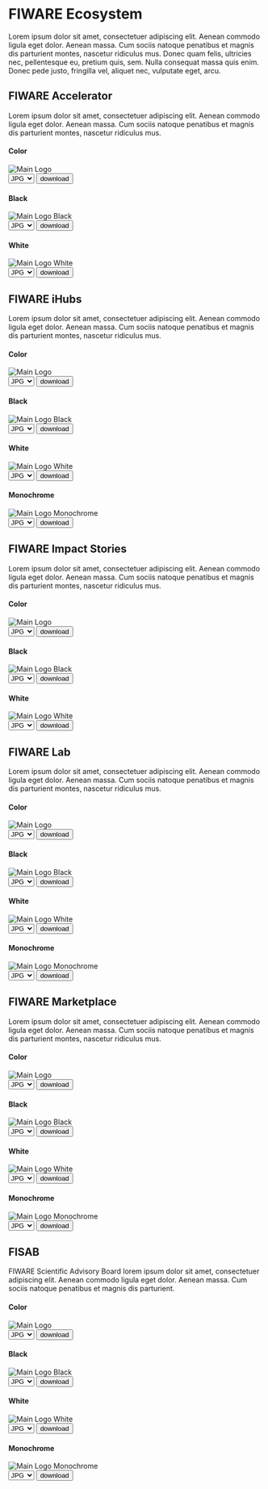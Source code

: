 # FIWARE Ecosystem

Lorem ipsum dolor sit amet, consectetuer adipiscing elit. Aenean commodo ligula eget dolor. Aenean massa. Cum sociis natoque penatibus et magnis dis parturient montes, nascetur ridiculus mus. Donec quam felis, ultricies nec, pellentesque eu, pretium quis, sem. Nulla consequat massa quis enim. Donec pede justo, fringilla vel, aliquet nec, vulputate eget, arcu.

## FIWARE Accelerator

Lorem ipsum dolor sit amet, consectetuer adipiscing elit. Aenean commodo ligula eget dolor. Aenean massa. Cum sociis natoque penatibus et magnis dis parturient montes, nascetur ridiculus mus.

<div class="main-container">
    <h4>Color</h4>
    <div class="logo-container"><img src="./img/logo/ecosystem/accelerator/logo-fiware-accelerator.svg" alt="Main Logo" onContextMenu="return false;"></div>
    <div class="dwl-container">
        <form onsubmit="this.action = document.getElementById('filename').value">
            <select id="filename">
                <option value="#">JPG</option>
                <option value="#">PNG</option>
                <option value="#">SVG</option>
                <option value="#">EPS</option>
            </select>
                <input type="submit" value="download" class="material-symbols-outlined dwl" />
        </form>
    </div>
</div>
<div class="grid">
    <div class="col-2">
        <h4>Black</h4>
        <img class="logo-container" src="./img/logo/ecosystem/accelerator/logo-fiware-accelerator-black.svg" alt="Main Logo Black" onContextMenu="return false;">
        <div class="dwl-container">
            <form onsubmit="this.action = document.getElementById('filename').value">
                <select id="filename">
                    <option value="#">JPG</option>
                    <option value="#">PNG</option>
                    <option value="#">SVG</option>
                    <option value="#">EPS</option>
                </select>
                    <input type="submit" value="download" class="material-symbols-outlined dwl" />
            </form>
        </div>
    </div>
    <div class="col-2">
        <h4>White</h4>
        <img class="logo-container negative" src="./img/logo/ecosystem/accelerator/logo-fiware-accelerator-white.svg" alt="Main Logo White" onContextMenu="return false;">
        <div class="dwl-container">
            <form onsubmit="this.action = document.getElementById('filename').value">
                <select id="filename">
                    <option value="#">JPG</option>
                    <option value="#">PNG</option>
                    <option value="#">SVG</option>
                    <option value="#">EPS</option>
                </select>
                    <input type="submit" value="download" class="material-symbols-outlined dwl" />
            </form>
        </div>
    </div>
</div>

<!-- <div class="logo-usage-container"> -->

## FIWARE iHubs

Lorem ipsum dolor sit amet, consectetuer adipiscing elit. Aenean commodo ligula eget dolor. Aenean massa. Cum sociis natoque penatibus et magnis dis parturient montes, nascetur ridiculus mus.

<div class="main-container">
    <h4>Color</h4>
    <div class="logo-container"><img src="./img/logo/ecosystem/ihubs/logo-fiware-ihubs.svg" alt="Main Logo" onContextMenu="return false;"></div>
    <div class="dwl-container">
        <form onsubmit="this.action = document.getElementById('filename').value">
            <select id="filename">
                <option value="#">JPG</option>
                <option value="#">PNG</option>
                <option value="#">SVG</option>
                <option value="#">EPS</option>
            </select>
                <input type="submit" value="download" class="material-symbols-outlined dwl" />
        </form>
    </div>
</div>
<div class="grid">
    <div class="col-3">
        <h4>Black</h4>
        <img class="logo-container" src="./img/logo/ecosystem/ihubs/logo-fiware-ihubs-black.svg" alt="Main Logo Black" onContextMenu="return false;">
        <div class="dwl-container">
            <form onsubmit="this.action = document.getElementById('filename').value">
                <select id="filename">
                    <option value="#">JPG</option>
                    <option value="#">PNG</option>
                    <option value="#">SVG</option>
                    <option value="#">EPS</option>
                </select>
                    <input type="submit" value="download" class="material-symbols-outlined dwl" />
            </form>
        </div>
    </div>
    <div class="col-3">
        <h4>White</h4>
        <img class="logo-container negative" src="./img/logo/ecosystem/ihubs/logo-fiware-ihubs-white.svg" alt="Main Logo White" onContextMenu="return false;">
        <div class="dwl-container">
            <form onsubmit="this.action = document.getElementById('filename').value">
                <select id="filename">
                    <option value="#">JPG</option>
                    <option value="#">PNG</option>
                    <option value="#">SVG</option>
                    <option value="#">EPS</option>
                </select>
                    <input type="submit" value="download" class="material-symbols-outlined dwl" />
            </form>
        </div>
    </div>
    <div class="col-3">
        <h4>Monochrome</h4>
        <img class="logo-container" src="./img/logo/ecosystem/ihubs/logo-fiware-ihubs-blue.svg" alt="Main Logo Monochrome" onContextMenu="return false;">
        <div class="dwl-container">
            <form onsubmit="this.action = document.getElementById('filename').value">
                <select id="filename">
                    <option value="#">JPG</option>
                    <option value="#">PNG</option>
                    <option value="#">SVG</option>
                    <option value="#">EPS</option>
                </select>
                    <input type="submit" value="download" class="material-symbols-outlined dwl" />
            </form>
        </div>
    </div>
</div>

<!-- <div class="logo-usage-container">
    <div class="logo-usage">Logo Usage</div>
    <div class="container">
        <div class="col-2">
            <h3>Clear Space</h3>
            <img class="logo-container no-attributes" src="./img/logo/ecosystem/ihubs/usage/logo-fiware-clear-zone.svg" alt="Main Logo Black" onContextMenu="return false;">
            <p>All versions of our logo have exclusion zones around them to help them stand out. The exclusion zone is equal to the height of letter A.</p>
        </div>
        <div class="col-2">
            <h3>Minimum Sizes</h3>
            <div class="grid wrap">
                <div class="grid-item">
                    <h4>Digital</h4>
                    <img id="logo-fiware-min-width" class="logo-container no-attributes" src="./img/logo/ecosystem/ihubs/logo-fiware-black.svg" alt="Main Logo Black" onContextMenu="return false;">
                    <p>75px</p>
                </div>
                <div class="grid-item">
                    <h4>Print</h4>
                    <img id="logo-fiware-min-width" class="logo-container no-attributes" src="./img/logo/ecosystem/ihubs/logo-fiware-black.svg" alt="Main Logo Black" onContextMenu="return false;">
                    <p>20mm</p>
                </div>
            </div>
        </div>
    </div>
    <h3>Dont’s</h3>
    <div class="grid wrap">
        <div class="col-4">
            <h4>01</h4>
            <img class="logo-container dont-01" src="./img/logo/ecosystem/ihubs/usage/logo-fiware-dont-1.svg" alt="Main Logo Black" onContextMenu="return false;">
            <p>Don't use the white version on any other colour unless the primary and secondary.</p>
        </div>
        <div class="col-4">
            <h4>02</h4>
            <img class="logo-container" src="./img/logo/ecosystem/ihubs/usage/logo-fiware-dont-2.svg" alt="Main Logo White" onContextMenu="return false;">
            <p>Don’t recolour the logo in any way, unless the primary colour.</p>
        </div>
        <div class="col-4">
            <h4>03</h4>
            <img class="logo-container" src="./img/logo/ecosystem/ihubs/usage/logo-fiware-dont-3.svg" alt="Main Logo Monochrome" onContextMenu="return false;">
            <p>Don’t recreate, add effects or change the colours of our logos. Don’t tilt or angle the logo in any way.</p>
        </div>
        <div class="col-4">
            <h4>04</h4>
            <img class="logo-container" src="./img/logo/ecosystem/ihubs/usage/logo-fiware-dont-4.svg" alt="Main Logo Monochrome" onContextMenu="return false;">
            <p>Don’t stack the logo, or reconfigure it in any way.</p>
        </div>
    </div>
</div> -->

## FIWARE Impact Stories

Lorem ipsum dolor sit amet, consectetuer adipiscing elit. Aenean commodo ligula eget dolor. Aenean massa. Cum sociis natoque penatibus et magnis dis parturient montes, nascetur ridiculus mus.

<div class="main-container">
    <h4>Color</h4>
    <div class="logo-container padding-s"><img src="./img/logo/ecosystem/impact-stories/logo-fiware-impact-stories.svg" alt="Main Logo" onContextMenu="return false;"></div>
    <div class="dwl-container">
        <form onsubmit="this.action = document.getElementById('filename').value">
            <select id="filename">
                <option value="#">JPG</option>
                <option value="#">PNG</option>
                <option value="#">SVG</option>
                <option value="#">EPS</option>
            </select>
                <input type="submit" value="download" class="material-symbols-outlined dwl" />
        </form>
    </div>
</div>
<div class="grid">
    <div class="col-3">
        <h4>Black</h4>
        <img class="logo-container square" src="./img/logo/ecosystem/impact-stories/logo-fiware-impact-stories-black.svg" alt="Main Logo Black" onContextMenu="return false;">
        <div class="dwl-container">
            <form onsubmit="this.action = document.getElementById('filename').value">
                <select id="filename">
                    <option value="#">JPG</option>
                    <option value="#">PNG</option>
                    <option value="#">SVG</option>
                    <option value="#">EPS</option>
                </select>
                    <input type="submit" value="download" class="material-symbols-outlined dwl" />
            </form>
        </div>
    </div>
    <div class="col-3">
        <h4>White</h4>
        <img class="logo-container negative square" src="./img/logo/ecosystem/impact-stories/logo-fiware-impact-stories-white.svg" alt="Main Logo White" onContextMenu="return false;">
        <div class="dwl-container">
            <form onsubmit="this.action = document.getElementById('filename').value">
                <select id="filename">
                    <option value="#">JPG</option>
                    <option value="#">PNG</option>
                    <option value="#">SVG</option>
                    <option value="#">EPS</option>
                </select>
                    <input type="submit" value="download" class="material-symbols-outlined dwl" />
            </form>
        </div>
    </div>
</div>

<!-- <div class="logo-usage-container"> -->

## FIWARE Lab

Lorem ipsum dolor sit amet, consectetuer adipiscing elit. Aenean commodo ligula eget dolor. Aenean massa. Cum sociis natoque penatibus et magnis dis parturient montes, nascetur ridiculus mus.

<div class="main-container">
    <h4>Color</h4>
    <div class="logo-container"><img src="./img/logo/ecosystem/fiware-lab/logo-fiware-lab.svg" alt="Main Logo" onContextMenu="return false;"></div>
    <div class="dwl-container">
        <form onsubmit="this.action = document.getElementById('filename').value">
            <select id="filename">
                <option value="#">JPG</option>
                <option value="#">PNG</option>
                <option value="#">SVG</option>
                <option value="#">EPS</option>
            </select>
                <input type="submit" value="download" class="material-symbols-outlined dwl" />
        </form>
    </div>
</div>
<div class="grid">
    <div class="col-3">
        <h4>Black</h4>
        <img class="logo-container" src="./img/logo/ecosystem/fiware-lab/logo-fiware-lab-black.svg" alt="Main Logo Black" onContextMenu="return false;">
        <div class="dwl-container">
            <form onsubmit="this.action = document.getElementById('filename').value">
                <select id="filename">
                    <option value="#">JPG</option>
                    <option value="#">PNG</option>
                    <option value="#">SVG</option>
                    <option value="#">EPS</option>
                </select>
                    <input type="submit" value="download" class="material-symbols-outlined dwl" />
            </form>
        </div>
    </div>
    <div class="col-3">
        <h4>White</h4>
        <img class="logo-container negative" src="./img/logo/ecosystem/fiware-lab/logo-fiware-lab-white.svg" alt="Main Logo White" onContextMenu="return false;">
        <div class="dwl-container">
            <form onsubmit="this.action = document.getElementById('filename').value">
                <select id="filename">
                    <option value="#">JPG</option>
                    <option value="#">PNG</option>
                    <option value="#">SVG</option>
                    <option value="#">EPS</option>
                </select>
                    <input type="submit" value="download" class="material-symbols-outlined dwl" />
            </form>
        </div>
    </div>
    <div class="col-3">
        <h4>Monochrome</h4>
        <img class="logo-container" src="./img/logo/ecosystem/fiware-lab/logo-fiware-lab-blue.svg" alt="Main Logo Monochrome" onContextMenu="return false;">
        <div class="dwl-container">
            <form onsubmit="this.action = document.getElementById('filename').value">
                <select id="filename">
                    <option value="#">JPG</option>
                    <option value="#">PNG</option>
                    <option value="#">SVG</option>
                    <option value="#">EPS</option>
                </select>
                    <input type="submit" value="download" class="material-symbols-outlined dwl" />
            </form>
        </div>
    </div>
</div>

<!-- <div class="logo-usage-container">
    <div class="logo-usage">Logo Usage</div>
    <div class="container">
        <div class="col-2">
            <h3>Clear Space</h3>
            <img class="logo-container no-attributes" src="./img/logo/ecosystem/ihubs/usage/logo-fiware-clear-zone.svg" alt="Main Logo Black" onContextMenu="return false;">
            <p>All versions of our logo have exclusion zones around them to help them stand out. The exclusion zone is equal to the height of letter A.</p>
        </div>
        <div class="col-2">
            <h3>Minimum Sizes</h3>
            <div class="grid wrap">
                <div class="grid-item">
                    <h4>Digital</h4>
                    <img id="logo-fiware-min-width" class="logo-container no-attributes" src="./img/logo/ecosystem/ihubs/logo-fiware-black.svg" alt="Main Logo Black" onContextMenu="return false;">
                    <p>75px</p>
                </div>
                <div class="grid-item">
                    <h4>Print</h4>
                    <img id="logo-fiware-min-width" class="logo-container no-attributes" src="./img/logo/ecosystem/ihubs/logo-fiware-black.svg" alt="Main Logo Black" onContextMenu="return false;">
                    <p>20mm</p>
                </div>
            </div>
        </div>
    </div>
    <h3>Dont’s</h3>
    <div class="grid wrap">
        <div class="col-4">
            <h4>01</h4>
            <img class="logo-container dont-01" src="./img/logo/ecosystem/ihubs/usage/logo-fiware-dont-1.svg" alt="Main Logo Black" onContextMenu="return false;">
            <p>Don't use the white version on any other colour unless the primary and secondary.</p>
        </div>
        <div class="col-4">
            <h4>02</h4>
            <img class="logo-container" src="./img/logo/ecosystem/ihubs/usage/logo-fiware-dont-2.svg" alt="Main Logo White" onContextMenu="return false;">
            <p>Don’t recolour the logo in any way, unless the primary colour.</p>
        </div>
        <div class="col-4">
            <h4>03</h4>
            <img class="logo-container" src="./img/logo/ecosystem/ihubs/usage/logo-fiware-dont-3.svg" alt="Main Logo Monochrome" onContextMenu="return false;">
            <p>Don’t recreate, add effects or change the colours of our logos. Don’t tilt or angle the logo in any way.</p>
        </div>
        <div class="col-4">
            <h4>04</h4>
            <img class="logo-container" src="./img/logo/ecosystem/ihubs/usage/logo-fiware-dont-4.svg" alt="Main Logo Monochrome" onContextMenu="return false;">
            <p>Don’t stack the logo, or reconfigure it in any way.</p>
        </div>
    </div>
</div> -->

## FIWARE Marketplace

Lorem ipsum dolor sit amet, consectetuer adipiscing elit. Aenean commodo ligula eget dolor. Aenean massa. Cum sociis natoque penatibus et magnis dis parturient montes, nascetur ridiculus mus.

<div class="main-container">
    <h4>Color</h4>
    <div class="logo-container"><img src="./img/logo/ecosystem/marketplace/logo-fiware-marketplace.svg" alt="Main Logo" onContextMenu="return false;"></div>
    <div class="dwl-container">
        <form onsubmit="this.action = document.getElementById('filename').value">
            <select id="filename">
                <option value="#">JPG</option>
                <option value="#">PNG</option>
                <option value="#">SVG</option>
                <option value="#">EPS</option>
            </select>
                <input type="submit" value="download" class="material-symbols-outlined dwl" />
        </form>
    </div>
</div>
<div class="grid">
    <div class="col-3">
        <h4>Black</h4>
        <img class="logo-container padding-s" src="./img/logo/ecosystem/marketplace/logo-fiware-marketplace-black.svg" alt="Main Logo Black" onContextMenu="return false;">
        <div class="dwl-container">
            <form onsubmit="this.action = document.getElementById('filename').value">
                <select id="filename">
                    <option value="#">JPG</option>
                    <option value="#">PNG</option>
                    <option value="#">SVG</option>
                    <option value="#">EPS</option>
                </select>
                    <input type="submit" value="download" class="material-symbols-outlined dwl" />
            </form>
        </div>
    </div>
    <div class="col-3">
        <h4>White</h4>
        <img class="logo-container negative padding-s" src="./img/logo/ecosystem/marketplace/logo-fiware-marketplace-white.svg" alt="Main Logo White" onContextMenu="return false;">
        <div class="dwl-container">
            <form onsubmit="this.action = document.getElementById('filename').value">
                <select id="filename">
                    <option value="#">JPG</option>
                    <option value="#">PNG</option>
                    <option value="#">SVG</option>
                    <option value="#">EPS</option>
                </select>
                    <input type="submit" value="download" class="material-symbols-outlined dwl" />
            </form>
        </div>
    </div>
    <div class="col-3">
        <h4>Monochrome</h4>
        <img class="logo-container padding-s" src="./img/logo/ecosystem/marketplace/logo-fiware-marketplace-blue.svg" alt="Main Logo Monochrome" onContextMenu="return false;">
        <div class="dwl-container">
            <form onsubmit="this.action = document.getElementById('filename').value">
                <select id="filename">
                    <option value="#">JPG</option>
                    <option value="#">PNG</option>
                    <option value="#">SVG</option>
                    <option value="#">EPS</option>
                </select>
                    <input type="submit" value="download" class="material-symbols-outlined dwl" />
            </form>
        </div>
    </div>
</div>

<!-- <div class="logo-usage-container">
    <div class="logo-usage">Logo Usage</div>
    <div class="container">
        <div class="col-2">
            <h3>Clear Space</h3>
            <img class="logo-container no-attributes" src="./img/logo/ecosystem/ihubs/usage/logo-fiware-clear-zone.svg" alt="Main Logo Black" onContextMenu="return false;">
            <p>All versions of our logo have exclusion zones around them to help them stand out. The exclusion zone is equal to the height of letter A.</p>
        </div>
        <div class="col-2">
            <h3>Minimum Sizes</h3>
            <div class="grid wrap">
                <div class="grid-item">
                    <h4>Digital</h4>
                    <img id="logo-fiware-min-width" class="logo-container no-attributes" src="./img/logo/ecosystem/ihubs/logo-fiware-black.svg" alt="Main Logo Black" onContextMenu="return false;">
                    <p>75px</p>
                </div>
                <div class="grid-item">
                    <h4>Print</h4>
                    <img id="logo-fiware-min-width" class="logo-container no-attributes" src="./img/logo/ecosystem/ihubs/logo-fiware-black.svg" alt="Main Logo Black" onContextMenu="return false;">
                    <p>20mm</p>
                </div>
            </div>
        </div>
    </div>
    <h3>Dont’s</h3>
    <div class="grid wrap">
        <div class="col-4">
            <h4>01</h4>
            <img class="logo-container dont-01" src="./img/logo/ecosystem/ihubs/usage/logo-fiware-dont-1.svg" alt="Main Logo Black" onContextMenu="return false;">
            <p>Don't use the white version on any other colour unless the primary and secondary.</p>
        </div>
        <div class="col-4">
            <h4>02</h4>
            <img class="logo-container" src="./img/logo/ecosystem/ihubs/usage/logo-fiware-dont-2.svg" alt="Main Logo White" onContextMenu="return false;">
            <p>Don’t recolour the logo in any way, unless the primary colour.</p>
        </div>
        <div class="col-4">
            <h4>03</h4>
            <img class="logo-container" src="./img/logo/ecosystem/ihubs/usage/logo-fiware-dont-3.svg" alt="Main Logo Monochrome" onContextMenu="return false;">
            <p>Don’t recreate, add effects or change the colours of our logos. Don’t tilt or angle the logo in any way.</p>
        </div>
        <div class="col-4">
            <h4>04</h4>
            <img class="logo-container" src="./img/logo/ecosystem/ihubs/usage/logo-fiware-dont-4.svg" alt="Main Logo Monochrome" onContextMenu="return false;">
            <p>Don’t stack the logo, or reconfigure it in any way.</p>
        </div>
    </div>
</div> -->

## FISAB

FIWARE Scientific Advisory Board lorem ipsum dolor sit amet, consectetuer adipiscing elit. Aenean commodo ligula eget dolor. Aenean massa. Cum sociis natoque penatibus et magnis dis parturient.

<div class="main-container">
    <h4>Color</h4>
    <div class="logo-container"><img src="./img/logo/ecosystem/marketplace/logo-fiware-marketplace.svg" alt="Main Logo" onContextMenu="return false;"></div>
    <div class="dwl-container">
        <form onsubmit="this.action = document.getElementById('filename').value">
            <select id="filename">
                <option value="#">JPG</option>
                <option value="#">PNG</option>
                <option value="#">SVG</option>
                <option value="#">EPS</option>
            </select>
                <input type="submit" value="download" class="material-symbols-outlined dwl" />
        </form>
    </div>
</div>
<div class="grid">
    <div class="col-3">
        <h4>Black</h4>
        <img class="logo-container padding-s" src="./img/logo/ecosystem/marketplace/logo-fiware-marketplace-black.svg" alt="Main Logo Black" onContextMenu="return false;">
        <div class="dwl-container">
            <form onsubmit="this.action = document.getElementById('filename').value">
                <select id="filename">
                    <option value="#">JPG</option>
                    <option value="#">PNG</option>
                    <option value="#">SVG</option>
                    <option value="#">EPS</option>
                </select>
                    <input type="submit" value="download" class="material-symbols-outlined dwl" />
            </form>
        </div>
    </div>
    <div class="col-3">
        <h4>White</h4>
        <img class="logo-container negative padding-s" src="./img/logo/ecosystem/marketplace/logo-fiware-marketplace-white.svg" alt="Main Logo White" onContextMenu="return false;">
        <div class="dwl-container">
            <form onsubmit="this.action = document.getElementById('filename').value">
                <select id="filename">
                    <option value="#">JPG</option>
                    <option value="#">PNG</option>
                    <option value="#">SVG</option>
                    <option value="#">EPS</option>
                </select>
                    <input type="submit" value="download" class="material-symbols-outlined dwl" />
            </form>
        </div>
    </div>
    <div class="col-3">
        <h4>Monochrome</h4>
        <img class="logo-container padding-s" src="./img/logo/ecosystem/marketplace/logo-fiware-marketplace-blue.svg" alt="Main Logo Monochrome" onContextMenu="return false;">
        <div class="dwl-container">
            <form onsubmit="this.action = document.getElementById('filename').value">
                <select id="filename">
                    <option value="#">JPG</option>
                    <option value="#">PNG</option>
                    <option value="#">SVG</option>
                    <option value="#">EPS</option>
                </select>
                    <input type="submit" value="download" class="material-symbols-outlined dwl" />
            </form>
        </div>
    </div>
</div>

<!-- <div class="logo-usage-container">
    <div class="logo-usage">Logo Usage</div>
    <div class="container">
        <div class="col-2">
            <h3>Clear Space</h3>
            <img class="logo-container no-attributes" src="./img/logo/ecosystem/ihubs/usage/logo-fiware-clear-zone.svg" alt="Main Logo Black" onContextMenu="return false;">
            <p>All versions of our logo have exclusion zones around them to help them stand out. The exclusion zone is equal to the height of letter A.</p>
        </div>
        <div class="col-2">
            <h3>Minimum Sizes</h3>
            <div class="grid wrap">
                <div class="grid-item">
                    <h4>Digital</h4>
                    <img id="logo-fiware-min-width" class="logo-container no-attributes" src="./img/logo/ecosystem/ihubs/logo-fiware-black.svg" alt="Main Logo Black" onContextMenu="return false;">
                    <p>75px</p>
                </div>
                <div class="grid-item">
                    <h4>Print</h4>
                    <img id="logo-fiware-min-width" class="logo-container no-attributes" src="./img/logo/ecosystem/ihubs/logo-fiware-black.svg" alt="Main Logo Black" onContextMenu="return false;">
                    <p>20mm</p>
                </div>
            </div>
        </div>
    </div>
    <h3>Dont’s</h3>
    <div class="grid wrap">
        <div class="col-4">
            <h4>01</h4>
            <img class="logo-container dont-01" src="./img/logo/ecosystem/ihubs/usage/logo-fiware-dont-1.svg" alt="Main Logo Black" onContextMenu="return false;">
            <p>Don't use the white version on any other colour unless the primary and secondary.</p>
        </div>
        <div class="col-4">
            <h4>02</h4>
            <img class="logo-container" src="./img/logo/ecosystem/ihubs/usage/logo-fiware-dont-2.svg" alt="Main Logo White" onContextMenu="return false;">
            <p>Don’t recolour the logo in any way, unless the primary colour.</p>
        </div>
        <div class="col-4">
            <h4>03</h4>
            <img class="logo-container" src="./img/logo/ecosystem/ihubs/usage/logo-fiware-dont-3.svg" alt="Main Logo Monochrome" onContextMenu="return false;">
            <p>Don’t recreate, add effects or change the colours of our logos. Don’t tilt or angle the logo in any way.</p>
        </div>
        <div class="col-4">
            <h4>04</h4>
            <img class="logo-container" src="./img/logo/ecosystem/ihubs/usage/logo-fiware-dont-4.svg" alt="Main Logo Monochrome" onContextMenu="return false;">
            <p>Don’t stack the logo, or reconfigure it in any way.</p>
        </div>
    </div>
</div> -->